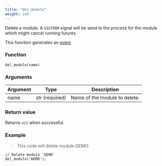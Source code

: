 ```yaml
---
title: "del_module"
weight: 249
---
```


Delete a module. A `SIGTERM` signal will be send to the process for the module which might cancel running futures.

This function generates an [event](../../overview/events).

### Function

`del_module(name)`

### Arguments

Argument | Type | Description
-------- | ---- | -----------
name | str (required) | Name of the module to delete.

### Return value

Returns `nil` when successful.

### Example

> This code will delete module *DEMO*:

```thingsdb,syntax_only,@t
// Delete module `DEMO`
del_module('DEMO');
```
